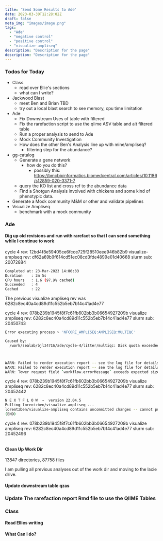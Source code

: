 ```yaml
---
title: 'Send Some Results to Ade'
date: 2023-03-30T12:28:02Z
draft: false
meta_img: "images/image.png"
tags:
  - "Ade"
  - "negative control"
  - "positive control"
  - "visualize-ampliseq"
description: "Description for the page"
description: "Description for the page"
---
```


### Todos for Today

- Class
  - read over Ellie's sections
  - what can I write? 
- Jackwood Blast
  - meet Ben and Brian TBD
  - try out a local blast search to see memory, cpu time limitation
- Ade
  - Fix Downstream Uses of table with filtered
  - Fix the rarefaction script to use the qiime ASV table and alt filtered table
  - Run a proper analysis to send to Ade
  - Mock Community Investigation
  - How does the other Ben's Analysis line up with mine/ampliseq?
    - filtering step for the abundance?
- gg-catalog
  - Generate a gene network 
    - how do you do this?
      - possibly this: https://bmcbioinformatics.biomedcentral.com/articles/10.1186/s12859-020-3371-7
  - query the KO list and cross ref to the abundance data
  - Find a Shotgun Analysis involved with chickens and some kind of phenotypic data.
- Generate a Mock community M&M or other and validate pipelines
- Visualize Ampliseq
  - benchmark with a mock community
  
### Ade

#### Dig up old revisions and run with rarefact so that I can send something while I continue to work

cycle 4 rev: 12bd4f8e59405ce6fcce725f28510eee946b82b9
visualize-amplseq rev: df62a69b9f614cd51ec08cd3fde4899e01d40668
slurm sub: 20072884

```bash
Completed at: 23-Mar-2023 14:06:33
Duration    : 2m 5s
CPU hours   : 1.6 (97.9% cached)
Succeeded   : 4
Cached      : 22
```

The previous visualize ampliseq rev was  6282c8ec40a4cd89d11c552b5eb7b14c41ad4e77


cycle 4 rev: 078b239b1945f8f7c61fb602bb3b06654927209b
visualize ampliseq rev: 6282c8ec40a4cd89d11c552b5eb7b14c41ad4e77
slurm sub: 20450743

```bash
Error executing process > 'NFCORE_AMPLISEQ:AMPLISEQ:MULTIQC'

Caused by:
  /work/sealab/bjl34716/ade/cycle-4/litter/multiqc: Disk quota exceeded



WARN: Failed to render execution report -- see the log file for details
WARN: Failed to render execution report -- see the log file for details
WARN: Tower request field `workflow.errorMessage` exceeds expected size | offending value:
````

cycle 4 rev: 078b239b1945f8f7c61fb602bb3b06654927209b
visualize ampliseq rev: 6282c8ec40a4cd89d11c552b5eb7b14c41ad4e77
slurm sub: 20452442

```bash
N E X T F L O W  ~  version 22.04.5
Pulling lorentzben/visualize-ampliseq ...
lorentzben/visualize-ampliseq contains uncommitted changes -- cannot pull from repository
(END)
```

cycle 4 rev: 078b239b1945f8f7c61fb602bb3b06654927209b
visualize ampliseq rev: 6282c8ec40a4cd89d11c552b5eb7b14c41ad4e77
slurm sub: 20452496

```bash
```


#### Clean Up Work Dir

13847 directories, 87758 files

I am pulling all previous analyses out of the work dir and moving to the lacie drive.




#### Update downstream table qzas

### Update The rarefaction report Rmd file to use the QIIME Tables

### Class

#### Read Ellies writing

#### What Can I do?